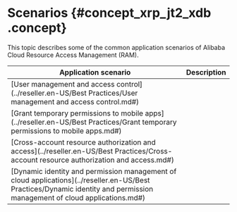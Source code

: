 # Scenarios {#concept_xrp_jt2_xdb .concept}

This topic describes some of the common application scenarios of Alibaba Cloud Resource Access Management \(RAM\).

|Application scenario|Description|
|--------------------|-----------|
|[User management and access control](../reseller.en-US/Best Practices/User management and access control.md#)| |
|[Grant temporary permissions to mobile apps](../reseller.en-US/Best Practices/Grant temporary permissions to mobile apps.md#)| |
|[Cross-account resource authorization and access](../reseller.en-US/Best Practices/Cross-account resource authorization and access.md#)| |
|[Dynamic identity and permission management of cloud applications](../reseller.en-US/Best Practices/Dynamic identity and permission management of cloud applications.md#)| |

